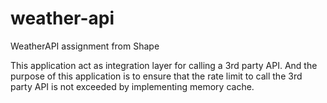 # weather-api
WeatherAPI assignment from Shape

This application act as integration layer for calling a 3rd party API.
And the purpose of this application is to ensure that the rate limit to call the 3rd party API is not exceeded by implementing memory cache.
